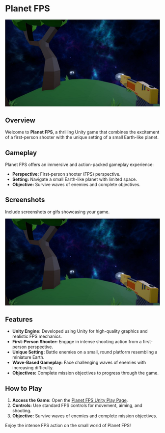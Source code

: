 # Planet FPS

![Planet FPS Banner](/thumbnail.jpg)

## Overview

Welcome to **Planet FPS**, a thrilling Unity game that combines the excitement of a first-person shooter with the unique setting of a small Earth-like planet.

## Gameplay

Planet FPS offers an immersive and action-packed gameplay experience:

- **Perspective:** First-person shooter (FPS) perspective.
- **Setting:** Navigate a small Earth-like planet with limited space.
- **Objective:** Survive waves of enemies and complete objectives.

## Screenshots

Include screenshots or gifs showcasing your game.

![Planet FPS Gameplay](/thumbnail.jpg)

## Features

- **Unity Engine:** Developed using Unity for high-quality graphics and realistic FPS mechanics.
- **First-Person Shooter:** Engage in intense shooting action from a first-person perspective.
- **Unique Setting:** Battle enemies on a small, round platform resembling a miniature Earth.
- **Wave-Based Gameplay:** Face challenging waves of enemies with increasing difficulty.
- **Objectives:** Complete mission objectives to progress through the game.

## How to Play
1. **Access the Game:** Open the [Planet FPS Unity Play Page](#).
2. **Controls:** Use standard FPS controls for movement, aiming, and shooting.
3. **Objective:** Survive waves of enemies and complete mission objectives.

Enjoy the intense FPS action on the small world of Planet FPS!
